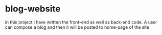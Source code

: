 # blog-website

in this project i have written the front-end as well as back-end code.
A user can compose a blog and then it will be posted to home-page of the site
